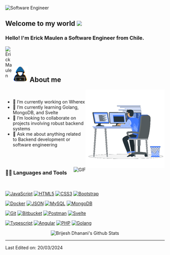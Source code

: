 
![Software Engineer](https://github.com/erickmaulen98/erickmaulen98/assets/120054922/bf19b7e5-e48a-438d-b879-78d69d8b638e)
    
## Welcome to my world <img src="https://github.com/TheDudeThatCode/TheDudeThatCode/blob/master/Assets/Earth.gif" width="24px">

### Hello! I'm Erick Maulen a Software Engineer from Chile.



<a href="www.linkedin.com/in/erick-maulen-toro">
  <img align="left" alt="Erick Maulen" width="22px" src="https://cdn.jsdelivr.net/npm/simple-icons@v3/icons/linkedin.svg" />
</a>

<br />
<br />

## <picture><img src = "https://github.com/0xAbdulKhalid/0xAbdulKhalid/raw/main/assets/mdImages/about_me.gif" width = 50px></picture> **About me**

<picture> <img align="right" src="https://github.com/0xAbdulKhalid/0xAbdulKhalid/raw/main/assets/mdImages/Right_Side.gif" width = 250px></picture>

<br>

- 🔭 I’m currently working on Wherex
- 🌱 I’m currently learning Golang, MongoDB, and Svelte
- 👯 I’m looking to collaborate on projects involving robust backend systems
- 💬 Ask me about anything related to Backend development or software engineering

<br><br>

  <img align="right" alt="GIF" src="https://media.giphy.com/media/v1.Y2lkPTc5MGI3NjExcDFuNGc3YzU1b3ZqYTM2cXpvdHk1Mnk5dml6Z2FlNXBkeGY0Y2h0ZSZlcD12MV9pbnRlcm5hbF9naWZfYnlfaWQmY3Q9Zw/QXwtfadqo7wbfmT46H/giphy.gif" />
  
### 👨‍💻 Languages and Tools

<br />

[![JavaScript](https://img.shields.io/badge/-JavaScript-black?style=flat&logo=javascript&link=https://github.com/erickmaulen98)](https://github.com/erickmaulen98) 
[![HTML5](https://img.shields.io/badge/-HTML5-E34F26?style=flat&logo=html5&logoColor=white&link=https://github.com/erickmaulen98)](https://github.com/erickmaulen98) 
[![CSS3](https://img.shields.io/badge/-CSS3-1572B6?style=flat&logo=css3&link=https://github.com/erickmaulen98)](https://github.com/erickmaulen98) 
[![Bootstrap](https://img.shields.io/badge/-Bootstrap-563D7C?style=flat&logo=bootstrap&link=https://github.com/erickmaulen98)](https://github.com/erickmaulen98) 

[![Docker](https://img.shields.io/badge/-Docker-black?style=flat&logo=docker&link=https://github.com/erickmaulen98)](https://github.com/erickmaulen98) 
[![JSON](https://img.shields.io/badge/-json-02569B?style=flat&logo=json&link=https://github.com/erickmaulen98)](https://github.com/erickmaulen98)
[![MySQL](https://img.shields.io/badge/-MySQL-black?style=flat&logo=mysql&link=https://github.com/erickmaulen98)](https://github.com/erickmaulen98)
[![MongoDB](https://img.shields.io/badge/-MongoDB-FCA121?style=flat&logo=mongodb&link=https://github.com/erickmaulen98)](https://gitlab.com/erickmaulen98) 

[![Git](https://img.shields.io/badge/-Git-black?style=flat&logo=git&link=https://github.com/erickmaulen98)](https://github.com/erickmaulen98) 
[![Bitbucket](https://img.shields.io/badge/-Bitbucket-blue?style=flat&logo=bitbucket&link=https://github.com/erickmaulen98)](https://github.com/erickmaulen98)
[![Postman](https://img.shields.io/badge/-Postman-white?style=flat&logo=postman&link=https://github.com/erickmaulen98)](https://github.com/erickmaulen98)
[![Svelte](https://img.shields.io/badge/-Svelte-gray?style=flat&logo=svelte&link=https://github.com/erickmaulen98)](https://github.com/erickmaulen98)

[![Typescript](https://img.shields.io/badge/-TypeScript-white?style=flat&logo=typescript&link=https://github.com/erickmaulen98)](https://github.com/erickmaulen98)
[![Angular](https://img.shields.io/badge/-Angular-red?style=flat&logo=angular&link=https://github.com/erickmaulen98)](https://github.com/erickmaulen98) 
[![PHP](https://img.shields.io/badge/-PHP-gray?style=flat&logo=php&link=https://github.com/erickmaulen98)](https://github.com/erickmaulen98) 
[![Golang](https://img.shields.io/badge/-Golang-white?style=flat&logo=go&link=https://github.com/erickmaulen98)](https://github.com/erickmaulen98) 






<p align='center'>
  <img align="center" src="https://github-readme-stats.vercel.app/api?username=erickmaulen98&show_icons=true&title_color=fff&icon_color=79ff97&text_color=efefef&bg_color=24292e" alt="Brijesh Dhanani's Github Stats">
</p>

-----


Last Edited on: 20/03/2024
